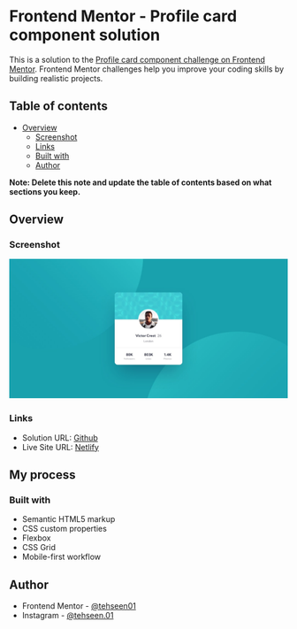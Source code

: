 # Frontend Mentor - Profile card component solution

This is a solution to the [Profile card component challenge on Frontend Mentor](https://www.frontendmentor.io/challenges/profile-card-component-cfArpWshJ). Frontend Mentor challenges help you improve your coding skills by building realistic projects.

## Table of contents

- [Overview](#overview)
  - [Screenshot](#screenshot)
  - [Links](#links)
  - [Built with](#built-with)
  - [Author](#author)

**Note: Delete this note and update the table of contents based on what sections you keep.**

## Overview

### Screenshot

![](./design/desktop-design.jpg)

### Links

- Solution URL: [Github](https://github.com/tehseen01/Profile-card-component.git)
- Live Site URL: [Netlify](https://codebyishan-profile-card-component.netlify.app/)

## My process

### Built with

- Semantic HTML5 markup
- CSS custom properties
- Flexbox
- CSS Grid
- Mobile-first workflow

## Author

- Frontend Mentor - [@tehseen01](https://www.frontendmentor.io/profile/tehseen01)
- Instagram - [@tehseen.01](https://www.twitter.com/tehseen.01)
